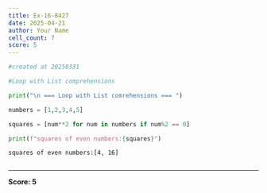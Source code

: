 ```yaml
---
title: Ex-16-8427
date: 2025-04-21
author: Your Name
cell_count: 7
score: 5
---
```


```python
#created at 20250331
```


```python
#Loop with List comprehensions
```


```python
print("\n === Loop with List comrehensions === ")
```


```python
numbers = [1,2,3,4,5]
```


```python
squares = [num**2 for num in numbers if num%2 == 0]
```


```python
print(f"squares of even numbers:{squares}")
```

    squares of even numbers:[4, 16]



```python

```


---
**Score: 5**